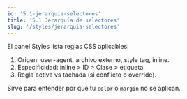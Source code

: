 ```yaml
---
id: '5.1-jerarquia-selectores'
title: '5.1 Jerarquía de selectores'
slug: '/styles/jerarquia-selectores'
---
```


El panel Styles lista reglas CSS aplicables:

1. Origen: user-agent, archivo externo, style tag, inline.
2. Especificidad: inline > ID > Clase > etiqueta.
3. Regla activa vs tachada (si conflicto o override).

Sirve para entender por qué tu `color` o `margin` no se aplican.